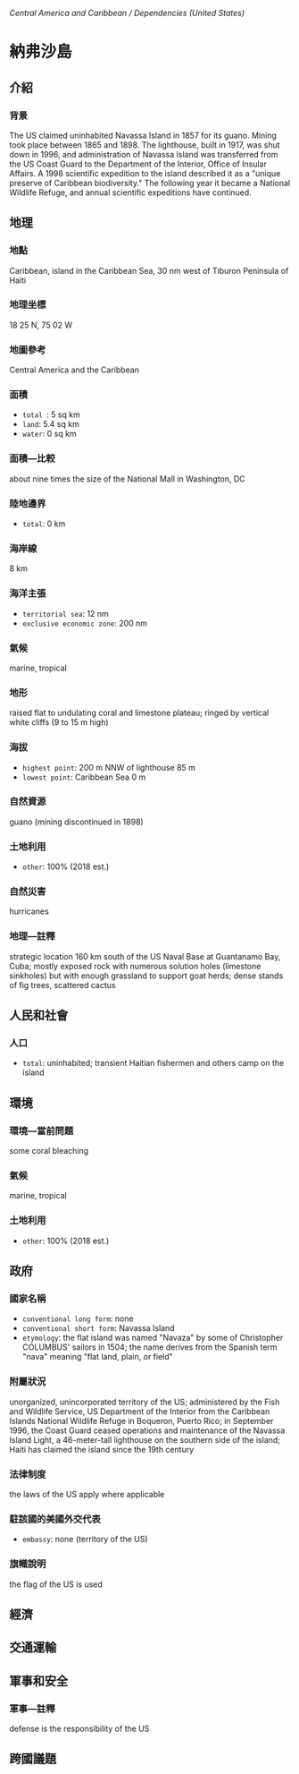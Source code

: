 _Central America and Caribbean / Dependencies (United States)_

# 納弗沙島

## 介紹

### 背景
The US claimed uninhabited Navassa Island in 1857 for its guano. Mining took place between 1865 and 1898. The lighthouse, built in 1917, was shut down in 1996, and administration of Navassa Island was transferred from the US Coast Guard to the Department of the Interior, Office of Insular Affairs. A 1998 scientific expedition to the island described it as a "unique preserve of Caribbean biodiversity." The following year it became a National Wildlife Refuge, and annual scientific expeditions have continued.

## 地理

### 地點
Caribbean, island in the Caribbean Sea, 30 nm west of Tiburon Peninsula of Haiti

### 地理坐標
18 25 N, 75 02 W

### 地圖參考
Central America and the Caribbean

### 面積
- `total `: 5 sq km
- `land`: 5.4 sq km
- `water`: 0 sq km

### 面積—比較
about nine times the size of the National Mall in Washington, DC

### 陸地邊界
- `total`: 0 km

### 海岸線
8 km

### 海洋主張
- `territorial sea`: 12 nm
- `exclusive economic zone`: 200 nm

### 氣候
marine, tropical

### 地形
raised flat to undulating coral and limestone plateau; ringed by vertical white cliffs (9 to 15 m high)

### 海拔
- `highest point`: 200 m NNW of lighthouse 85 m
- `lowest point`: Caribbean Sea 0 m

### 自然資源
guano (mining discontinued in 1898)

### 土地利用
- `other`: 100% (2018 est.)

### 自然災害
hurricanes

### 地理—註釋
strategic location 160 km south of the US Naval Base at Guantanamo Bay, Cuba; mostly exposed rock with numerous solution holes (limestone sinkholes) but with enough grassland to support goat herds; dense stands of fig trees, scattered cactus

## 人民和社會

### 人口
- `total`: uninhabited; transient Haitian fishermen and others camp on the island

## 環境

### 環境—當前問題
some coral bleaching

### 氣候
marine, tropical

### 土地利用
- `other`: 100% (2018 est.)

## 政府

### 國家名稱
- `conventional long form`: none
- `conventional short form`: Navassa Island
- `etymology`: the flat island was named "Navaza" by some of Christopher COLUMBUS' sailors in 1504; the name derives from the Spanish term "nava" meaning "flat land, plain, or field"

### 附屬狀況
unorganized, unincorporated territory of the US; administered by the Fish and Wildlife Service, US Department of the Interior from the Caribbean Islands National Wildlife Refuge in Boqueron, Puerto Rico; in September 1996, the Coast Guard ceased operations and maintenance of the Navassa Island Light, a 46-meter-tall lighthouse on the southern side of the island; Haiti has claimed the island since the 19th century

### 法律制度
the laws of the US apply where applicable

### 駐該國的美國外交代表
- `embassy`: none (territory of the US)

### 旗幟說明
the flag of the US is used

## 經濟

## 交通運輸

## 軍事和安全

### 軍事—註釋
defense is the responsibility of the US

## 跨國議題

